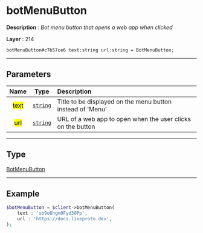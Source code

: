# botMenuButton

**Description** : *Bot menu button that opens a web app when clicked*

**Layer** : 214

```tl
botMenuButton#c7b57ce6 text:string url:string = BotMenuButton;
```

---

## Parameters

| Name | Type | Description |
| :---: | :---: | :--- |
| <mark>text</mark> | [`string`](type/string) | Title to be displayed on the menu button instead of 'Menu' |
| <mark>url</mark> | [`string`](type/string) | URL of a web app to open when the user clicks on the button |

---

## Type

[BotMenuButton](type/BotMenuButton)

---

## Example

```php
$botMenuButton = $client->botMenuButton(
	text : 'sb9o6hgm0Fyd3OPp',
	url : 'https://docs.liveproto.dev',
);
```